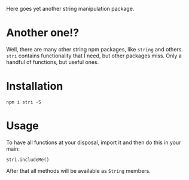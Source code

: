 <!---
To create this package, I read this cool article: https://itnext.io/step-by-step-building-and-publishing-an-npm-typescript-package-44fe7164964c

In a nutshell, to publish:

* increase the version in package.json
* `npm test`
* `npm publish` - this will also run the `npm prepare` before publishing

If it requests login, do `npm login` and try again

-->

Here goes yet another string manipulation package.

# Another one!?

Well, there are many other string npm packages, like `string` and others. `stri` contains functionality that I need, but other packages miss. Only a handful of functions, but useful ones.

# Installation

`npm i stri -S`

# Usage

To have all functions at your disposal, import it and then do this in your main:

`Stri.includeMe()`

After that all methods will be available as `String` members.




